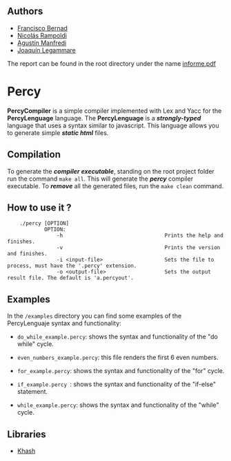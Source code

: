 ## Authors

- [Francisco Bernad](https://github.com/FrBernad)
- [Nicolás Rampoldi](https://github.com/NicolasRampoldi) 
- [Agustín Manfredi](https://github.com/imanfredi)
- [Joaquín Legammare](https://github.com/JoacoLega)

The report can be found in the root directory under the name [informe.pdf](https://github.com/FrBernad/PERCY-PROJECT/blob/main/informe.pdf)

# Percy

**PercyCompiler** is a simple compiler implemented with Lex and Yacc for the **PercyLenguage** language. The **PercyLenguage** is a ***strongly-typed*** language that uses a syntax similar to javascript. This language allows you to generate simple ***static html*** files.

## Compilation

To generate the ***compiler executable***, standing on the root project folder run the command `make all`. This will generate the ***percy*** compiler executable.
To ***remove*** all the generated files, run the `make clean` command.

## How to use it ?

        ./percy [OPTION]
                OPTION:
                    -h                                 Prints the help and finishes.
                    -v                                 Prints the version and finishes.
                    -i <input-file>                    Sets the file to process, must have the '.percy' extension.
                    -o <output-file>                   Sets the output result file. The default is 'a.percyout'.


## Examples

In the `/examples` directory you can find some examples of the PercyLenguaje syntax and functionality:

- `do_while_example.percy`: shows the syntax and functionality of the "do while" cycle.

- `even_numbers_example.percy`: this file renders the first 6 even numbers.

- `for_example.percy`: shows the syntax and functionality of the "for" cycle.

- `if_example.percy `: shows the syntax and functionality of the "if-else" statement.

- `while_example.percy`: shows the syntax and functionality of the "while" cycle.

## Libraries

- [Khash](https://github.com/attractivechaos/klib/blob/master/khash.h)

